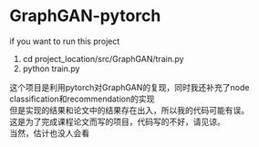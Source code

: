 # GraphGAN-pytorch
if you want to run this project
1. cd project_location/src/GraphGAN/train.py
2. python train.py

这个项目是利用pytorch对GraphGAN的复现，同时我还补充了node classification和recommendation的实现  
但是实现的结果和论文中的结果存在出入，所以我的代码可能有误。  
这是为了完成课程论文而写的项目，代码写的不好，请见谅。  
当然，估计也没人会看
